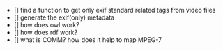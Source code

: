 - [] find a function to get only exif standard related tags from video files
- [] generate the exif(only) metadata 
- [] how does owl work? 
- [] how does rdf work? 
- [] what is COMM? how does it help to map MPEG-7